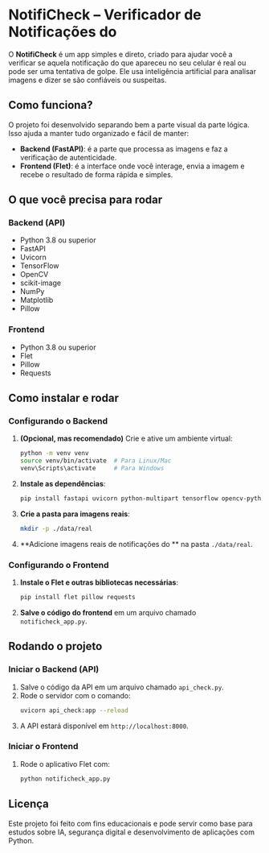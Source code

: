 # NotifiCheck – Verificador de Notificações do  

O **NotifiCheck** é um app simples e direto, criado para ajudar você a verificar se aquela notificação do   que apareceu no seu celular é real ou pode ser uma tentativa de golpe. Ele usa inteligência artificial para analisar imagens e dizer se são confiáveis ou suspeitas.

## Como funciona?

O projeto foi desenvolvido separando bem a parte visual da parte lógica. Isso ajuda a manter tudo organizado e fácil de manter:

- **Backend (FastAPI)**: é a parte que processa as imagens e faz a verificação de autenticidade.
- **Frontend (Flet)**: é a interface onde você interage, envia a imagem e recebe o resultado de forma rápida e simples.

## O que você precisa para rodar

### Backend (API)
- Python 3.8 ou superior
- FastAPI
- Uvicorn
- TensorFlow
- OpenCV
- scikit-image
- NumPy
- Matplotlib
- Pillow

### Frontend
- Python 3.8 ou superior
- Flet
- Pillow
- Requests

## Como instalar e rodar

### Configurando o Backend

1. **(Opcional, mas recomendado)** Crie e ative um ambiente virtual:
   ```bash
   python -m venv venv
   source venv/bin/activate  # Para Linux/Mac
   venv\Scripts\activate     # Para Windows
   ```

2. **Instale as dependências**:
   ```bash
   pip install fastapi uvicorn python-multipart tensorflow opencv-python scikit-image numpy matplotlib pillow
   ```

3. **Crie a pasta para imagens reais**:
   ```bash
   mkdir -p ./data/real
   ```

4. **Adicione imagens reais de notificações do  ** na pasta `./data/real`.

### Configurando o Frontend

1. **Instale o Flet e outras bibliotecas necessárias**:
   ```bash
   pip install flet pillow requests
   ```

2. **Salve o código do frontend** em um arquivo chamado `notificheck_app.py`.

## Rodando o projeto

### Iniciar o Backend (API)

1. Salve o código da API em um arquivo chamado `api_check.py`.
2. Rode o servidor com o comando:
   ```bash
   uvicorn api_check:app --reload
   ```
3. A API estará disponível em `http://localhost:8000`.

### Iniciar o Frontend

1. Rode o aplicativo Flet com:
   ```bash
   python notificheck_app.py
   ```

## Licença

Este projeto foi feito com fins educacionais e pode servir como base para estudos sobre IA, segurança digital e desenvolvimento de aplicações com Python.